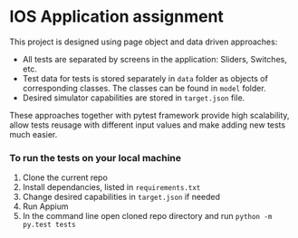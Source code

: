# IOS Application assignment

This project is designed using page object and data driven approaches:
- All tests are separated by screens in the application: Sliders, Switches, etc.
- Test data for tests is stored separately in `data` folder as objects of corresponding classes. The classes can be found in `model` folder. 
- Desired simulator capabilities are stored in `target.json` file.

These approaches together with pytest framework provide high scalability, allow tests reusage with different input values and make adding new tests much easier.       

### To run the tests on your local machine
1. Clone the current repo
2. Install dependancies, listed in `requirements.txt`
3. Change desired capabilities in `target.json` if needed
4. Run Appium
5. In the command line open cloned repo directory and run `python -m py.test tests`
